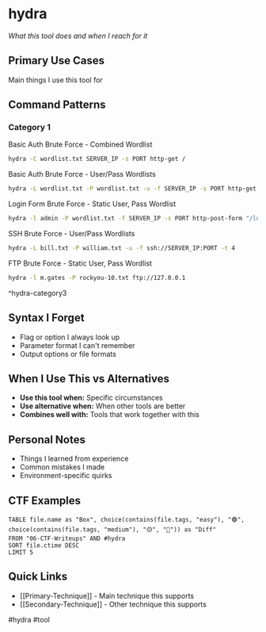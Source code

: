 # hydra

_What this tool does and when I reach for it_

## Primary Use Cases

Main things I use this tool for

## Command Patterns

### Category 1

Basic Auth Brute Force - Combined Wordlist
```bash
hydra -C wordlist.txt SERVER_IP -s PORT http-get /
```

Basic Auth Brute Force - User/Pass Wordlists
```bash
hydra -L wordlist.txt -P wordlist.txt -u -f SERVER_IP -s PORT http-get /
```

Login Form Brute Force - Static User, Pass Wordlist
```bash
hydra -l admin -P wordlist.txt -f SERVER_IP -s PORT http-post-form "/login.php:username=^USER^&password=^PASS^:F=<form name='login'"
```

SSH Brute Force - User/Pass Wordlists
```bash
hydra -L bill.txt -P william.txt -u -f ssh://SERVER_IP:PORT -t 4
```

FTP Brute Force - Static User, Pass Wordlist
```bash
hydra -l m.gates -P rockyou-10.txt ftp://127.0.0.1
```
^hydra-category3

## Syntax I Forget

- Flag or option I always look up
- Parameter format I can't remember
- Output options or file formats

## When I Use This vs Alternatives

- **Use this tool when:** Specific circumstances
- **Use alternative when:** When other tools are better
- **Combines well with:** Tools that work together with this

## Personal Notes

- Things I learned from experience
- Common mistakes I made
- Environment-specific quirks

## CTF Examples

```dataview
TABLE file.name as "Box", choice(contains(file.tags, "easy"), "🟢", choice(contains(file.tags, "medium"), "🟡", "🔴")) as "Diff"
FROM "06-CTF-Writeups" AND #hydra
SORT file.ctime DESC
LIMIT 5
```

## Quick Links

- [[Primary-Technique]] - Main technique this supports
- [[Secondary-Technique]] - Other technique this supports

#hydra #tool